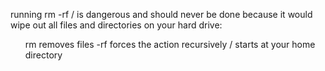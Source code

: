 running rm -rf / is dangerous and should never be done because it would wipe out all files and directories on your hard drive: <br>
<ul>
rm removes files
-rf forces the action recursively
/ starts at your home directory
<ul/>
